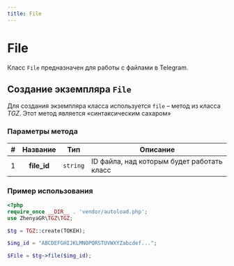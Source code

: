 ```yaml
---
title: File
---
```


# **File**
Класс `File` предназначен для работы с файлами в Telegram. 

## Создание экземпляра `File`
Для создания экземпляра класса используется `file` – метод из класса _TGZ_. Этот метод является «синтаксическим сахаром»

### Параметры метода
| # |  Название   |       Тип       | Описание                                   |
|:-:|:-----------:|:---------------:|--------------------------------------------|
| 1 | **file_id** |    `string`     | ID файла, над которым будет работать класс |

### Пример использования
```php
<?php
require_once __DIR__ . 'vendor/autoload.php';
use ZhenyaGR\TGZ\TGZ;

$tg = TGZ::create(ТОКЕН);

$img_id = "ABCDEFGHIJKLMNOPQRSTUVWXYZabcdef...";

$File = $tg->file($img_id);
```

